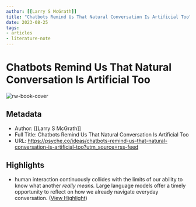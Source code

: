 ```yaml
---
author: [[Larry S McGrath]]
title: "Chatbots Remind Us That Natural Conversation Is Artificial Too"
date: 2023-08-25
tags: 
- articles
- literature-note
---
```

# Chatbots Remind Us That Natural Conversation Is Artificial Too

![rw-book-cover](https://omicron.aeon.co/images/0ec8135c-1feb-4cdc-9bff-038d59dd3f70/2700x1530.jpg)

## Metadata
- Author: [[Larry S McGrath]]
- Full Title: Chatbots Remind Us That Natural Conversation Is Artificial Too
- URL: https://psyche.co/ideas/chatbots-remind-us-that-natural-conversation-is-artificial-too?utm_source=rss-feed

## Highlights
- human interaction continuously collides with the limits of our ability to know what another *really means.* Large language models offer a timely opportunity to reflect on how we already navigate everyday conversation. ([View Highlight](https://read.readwise.io/read/01h6p0ranvfmw2tzkfsx7a1dtv))
